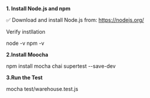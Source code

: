 **1. Install Node.js and npm**

✅ Download and install Node.js from:
https://nodejs.org/

Verify instllation

node -v
npm -v



**2.Install Moocha**

npm install mocha chai supertest --save-dev




**3.Run the Test**

mocha test/warehouse.test.js
